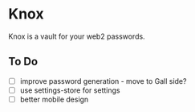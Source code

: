 # Knox

Knox is a vault for your web2 passwords.

## To Do
- [ ] improve password generation - move to Gall side?
- [ ] use settings-store for settings
- [ ] better mobile design
